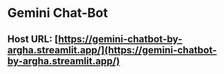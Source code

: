 # Gemini Chat-Bot
## Host URL: [https://gemini-chatbot-by-argha.streamlit.app/](https://gemini-chatbot-by-argha.streamlit.app/)